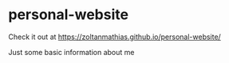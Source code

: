 # personal-website

Check it out at https://zoltanmathias.github.io/personal-website/

Just some basic information about me
